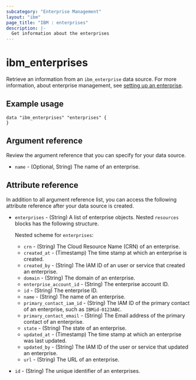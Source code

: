 ```yaml
---
subcategory: "Enterprise Management"
layout: "ibm"
page_title: "IBM : enterprises"
description: |-
  Get information about the enterprises
---
```


# ibm_enterprises

Retrieve an information from an `ibm_enterprise` data source. For more information, about enterprise management, see [setting up an enterprise](https://cloud.ibm.com/docs/account?topic=account-create-enterprise).


## Example usage

```
data "ibm_enterprises" "enterprises" {
}
```

## Argument reference
Review the argument reference that you can specify for your data source. 

- `name`  - (Optional, String) The name of an enterprise.

## Attribute reference
In addition to all argument reference list, you can access the following attribute reference after your data source is created.

- `enterprises` - (String) A list of enterprise objects. Nested `resources` blocks has the following structure.

  Nested scheme for `enterprises`:
  - `crn` - (String) The Cloud Resource Name (CRN) of an enterprise.
  - `created_at` - (Timestamp) The time stamp at which an enterprise is created.
  - `created_by` - (String) The IAM ID of an user or service that created an enterprise.
  - `domain` - (String) The domain of an enterprise.
  - `enterprise_account_id` - (String) The enterprise account ID.
  - `id` - (String) The enterprise ID.
  - `name` - (String) The name of an enterprise.
  - `primary_contact_iam_id` - (String) The IAM ID of the primary contact of an enterprise, such as `IBMid-0123ABC`.
  - `primary_contact_email` - (String) The Email address of the primary contact of an enterprise.
  - `state` - (String) The state of an enterprise.
  - `updated_at` - (Timestamp) The time stamp at which an enterprise was last updated.
  - `updated_by` - (String) The IAM ID of the user or service that updated an enterprise.
  - `url` - (String) The URL of an enterprise.
- `id` - (String) The unique identifier of an enterprises.

